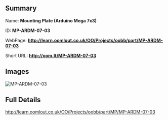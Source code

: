 

## Summary
 
Name: __Mounting Plate (Arduino Mega 7x3)__

ID: __MP-ARDM-07-03__

WebPage: __http://learn.oomlout.co.uk/OO/Projects/oobb/part/MP-ARDM-07-03__

Short URL: __http://oom.lt/MP-ARDM-07-03__


## Images
![MP-ARDM-07-03](http://oomlout.com/oomlout-OOBB/part/MP/MP-ARDM-07-03/OOBB-MP-ARDM-07-03_420.png)




## Full Details

 http://learn.oomlout.co.uk/OO/Projects/oobb/part/MP/MP-ARDM-07-03

